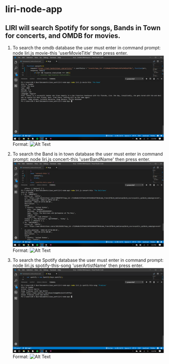 # liri-node-app

## LIRI will search Spotify for songs, Bands in Town for concerts, and OMDB for movies.


1. To search the omdb database the user must enter in command prompt: node liri.js movie-this 'userMovieTitle'   then press enter.
![Screenshot1](./omdb.png)
Format: ![Alt Text](url)


1. To search the Band is in town database the user must enter in command prompt: node liri.js concert-this 'userBandName'   then press enter.
![Screenshot1](./bands.png)
Format: ![Alt Text](url)


1. To search the Spotify database the user must enter in command prompt: node liri.js spotify-this-song 'userArtistName'   then press enter.
![Screenshot1](./spotify.png)
Format: ![Alt Text](url)